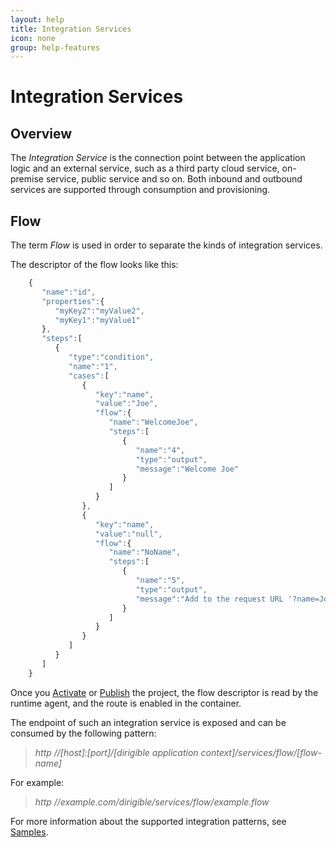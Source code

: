 ```yaml
---
layout: help
title: Integration Services
icon: none
group: help-features
---
```


Integration Services
===

Overview
---

The _Integration Service_ is the connection point between the application logic and an external service, such as a third party cloud service, on-premise service, public service and so on. Both inbound and outbound services are supported through consumption and provisioning.

Flow
---

The term *Flow* is used in order to separate the kinds of integration services.

The descriptor of the flow looks like this:

```javascript
	{  
	   "name":"id",
	   "properties":{
	      "myKey2":"myValue2",
	      "myKey1":"myValue1"
	   },
	   "steps":[  
	      {  
	         "type":"condition",
	         "name":"1",
	         "cases":[  
	            {  
	               "key":"name",
	               "value":"Joe",
	               "flow":{
	                  "name":"WelcomeJoe",
	                  "steps":[  
	                     {  
	                     	"name":"4",
	                        "type":"output",
	                        "message":"Welcome Joe"
	                     }
	                  ]
	               }
	            },
	            {  
	               "key":"name",
	               "value":"null",
	               "flow":{  
				      "name":"NoName",
	                  "steps":[  
	                     {  
	                     	"name":"5",
	                        "type":"output",
	                        "message":"Add to the request URL '?name=Joe'"
	                     }
	                  ]
	               }
	            }
	         ]
	      }
	   ]
	}
```

Once you [Activate](activation.wiki) or [Publish](publishing.wiki) the project, the flow descriptor is read by the runtime agent, and the route is enabled in the container. 

The endpoint of such an integration service is exposed and can be consumed by the following pattern:

> *http //[host]:[port]/[dirigible application context]/services/flow/[flow-name]*

For example:

> *http //example.com/dirigible/services/flow/example.flow*

For more information about the supported integration patterns, see [Samples](../samples).

